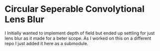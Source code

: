 # Circular Seperable Convolytional Lens Blur
I Initially wanted to implement depth of field but ended up settling for just lens blur as it made for a beter scope.
As I worked on this on a different repo I just added it here as a submodule. 


